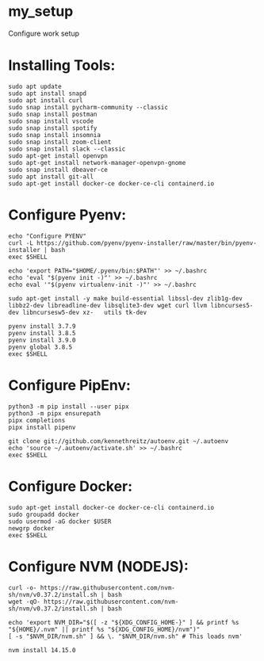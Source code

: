 # my_setup
Configure work setup 


# Installing Tools:

    sudo apt update 
    sudo apt install snapd
    sudo apt install curl
    sudo snap install pycharm-community --classic
    sudo snap install postman
    sudo snap install vscode 
    sudo snap install spotify
    sudo snap install insomnia
    sudo snap install zoom-client
    sudo snap install slack --classic
    sudo apt-get install openvpn
    sudo apt-get install network-manager-openvpn-gnome
    sudo snap install dbeaver-ce
    sudo apt install git-all 
    sudo apt-get install docker-ce docker-ce-cli containerd.io


# Configure Pyenv: 

    echo "Configure PYENV"
    curl -L https://github.com/pyenv/pyenv-installer/raw/master/bin/pyenv-installer | bash
    exec $SHELL

    echo 'export PATH="$HOME/.pyenv/bin:$PATH"' >> ~/.bashrc
    echo 'eval "$(pyenv init -)"' >> ~/.bashrc
    echo eval '"$(pyenv virtualenv-init -)"' >> ~/.bashrc

    sudo apt-get install -y make build-essential libssl-dev zlib1g-dev libbz2-dev libreadline-dev libsqlite3-dev wget curl llvm libncurses5-dev libncursesw5-dev xz-   utils tk-dev

    pyenv install 3.7.9
    pyenv install 3.8.5
    pyenv install 3.9.0
    pyenv global 3.8.5 
    exec $SHELL

# Configure PipEnv: 

    python3 -m pip install --user pipx
    python3 -m pipx ensurepath
    pipx completions
    pipx install pipenv

    git clone git://github.com/kennethreitz/autoenv.git ~/.autoenv
    echo 'source ~/.autoenv/activate.sh' >> ~/.bashrc
    exec $SHELL

# Configure Docker: 

    sudo apt-get install docker-ce docker-ce-cli containerd.io
    sudo groupadd docker
    sudo usermod -aG docker $USER
    newgrp docker
    exec $SHELL

# Configure NVM (NODEJS):

    curl -o- https://raw.githubusercontent.com/nvm-sh/nvm/v0.37.2/install.sh | bash
    wget -qO- https://raw.githubusercontent.com/nvm-sh/nvm/v0.37.2/install.sh | bash

    echo 'export NVM_DIR="$([ -z "${XDG_CONFIG_HOME-}" ] && printf %s "${HOME}/.nvm" || printf %s "${XDG_CONFIG_HOME}/nvm")"
    [ -s "$NVM_DIR/nvm.sh" ] && \. "$NVM_DIR/nvm.sh" # This loads nvm'

    nvm install 14.15.0


